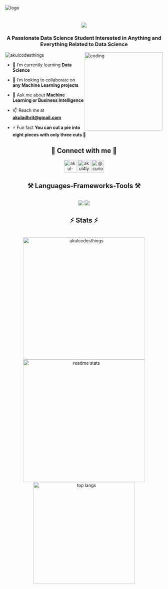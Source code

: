 ![logo](https://github.com/akulcodesthings/akulcodesthings/blob/main/To-my-Github.gif)

<h1 align="center">
    <img src="https://readme-typing-svg.herokuapp.com/?font=Righteous&size=35&center=true&vCenter=true&width=500&height=70&duration=4000&lines=Hi+There!+👋;+I'm+Akul+Arun!;" />
</h1>
<h3 align="center">A Passionate Data Science Student Interested in Anything and Everything Related to Data Science</h3>

<img align="right" alt="coding" width="250" src="https://media.giphy.com/media/v1.Y2lkPTc5MGI3NjExYWl1aTM0NzFqd2lmeWY3NGw3Y3owZ3gzeDdnNDhmZmpydWtlMjM2dCZlcD12MV9naWZzX3NlYXJjaCZjdD1n/bGgsc5mWoryfgKBx1u/giphy.gif">

<p align="left"> <img src="https://komarev.com/ghpvc/?username=akulcodesthings&label=Profile%20views&color=0e75b6&style=flat" alt="akulcodesthings" /> </p>

- 🌱 I’m currently learning **Data Science**

- 👯 I’m looking to collaborate on **any Machine Learning projects**

- 💬 Ask me about **Machine Learning or Business Intelligence**

- 📫 Reach me at **akuladhrit@gmail.com**

- ⚡ Fun fact **You can cut a pie into eight pieces with only three cuts 🥧**

<h2 align="center">🤝 Connect with me 🤝</h2>
<p align="center">
<a href="https://linkedin.com/in/akul-arun-43b208238" target="blank"><img align="center" src="https://raw.githubusercontent.com/rahuldkjain/github-profile-readme-generator/master/src/images/icons/Social/linked-in-alt.svg" alt="akul-arun-43b208238" height="40" width="40" /></a>
<a href="https://instagram.com/akul4lyfe" target="blank"><img align="center" src="https://raw.githubusercontent.com/rahuldkjain/github-profile-readme-generator/master/src/images/icons/Social/instagram.svg" alt="akul4lyfe" height="40" width="40" /></a>
<a href="https://medium.com/@curiousitykillsakul" target="blank"><img align="center" src="https://raw.githubusercontent.com/rahuldkjain/github-profile-readme-generator/master/src/images/icons/Social/medium.svg" alt="@curiousitykillsakul" height="40" width="40" /></a>
</p>

<h2 align="center">⚒️ Languages-Frameworks-Tools ⚒️</h2>
<br/>
<div align="center">
    <img src="https://skillicons.dev/icons?i=py,cs,vscode,visualstudio,git,figma" />
    <img src="https://skillicons.dev/icons?i=anaconda,sklearn,sqlite,tensorflow,ai" /><br>
</div>

<h2 align="center">⚡ Stats ⚡</h2>
<br>
<div align=center>
  <img width=390 src="https://github-readme-streak-stats.herokuapp.com/?user=akulcodesthings&count_private=true&theme=react&border_radius=10" alt="akulcodesthings"/>
  <img width=390 src="https://github-readme-stats.vercel.app/api?username=akulcodesthings&count_private=true&show_icons=true&theme=react&rank_icon=github&border_radius=10" alt="readme stats" />
  <br/>
  <img width=325 align="center" src="https://github-readme-stats.vercel.app/api/top-langs?username=akulcodesthings&hide=HTML&langs_count=8&layout=compact&theme=react&border_radius=10&size_weight=0.5&count_weight=0.5&exclude_repo=github-readme-stats" alt="top langs" /></p>
